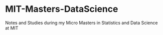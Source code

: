 # MIT-Masters-DataScience
Notes and Studies during my Micro Masters in Statistics and Data Science at MIT
